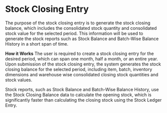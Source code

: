 # Stock Closing Entry 
The purpose of the stock closing entry is to generate the stock closing balance, which includes the consolidated stock quantity and consolidated stock value for the selected period. This information will be used to generate the stock reports such as Stock Balance and Batch-Wise Balance History in a short span of time.

**How it Works** 
The user is required to create a stock closing entry for the desired period, which can span one month, half a month, or an entire year. Upon submission of the stock closing entry, the system generates the stock closing balance for the selected period, including item, batch, inventory dimensions and warehouse wise consolidated closing stock quantities and stock values.



Stock reports, such as Stock Balance and Batch-Wise Balance History, use the Stock Closing Balance data to calculate the opening stock, which is significantly faster than calculating the closing stock using the Stock Ledger Entry.